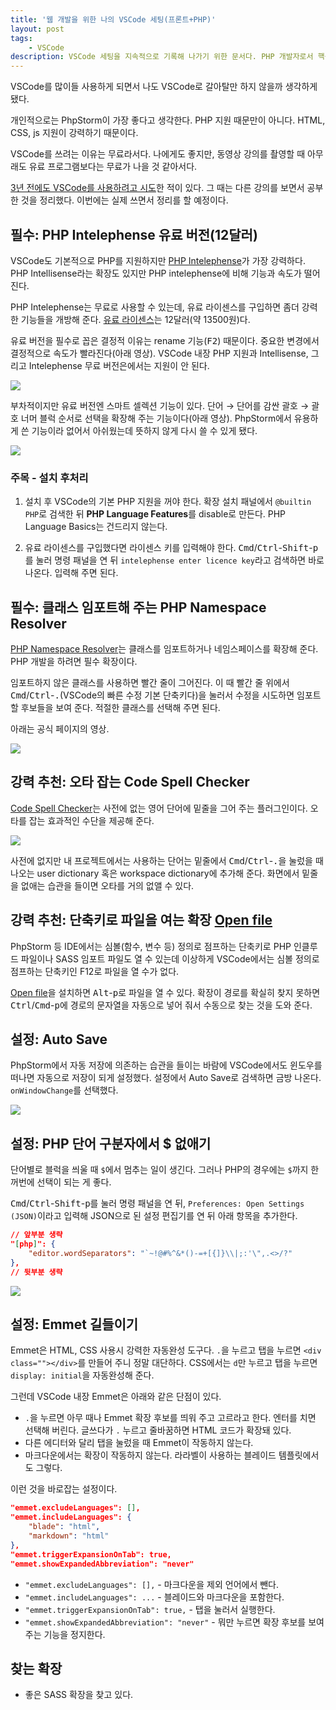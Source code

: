 ```yaml
---
title: '웹 개발을 위한 나의 VSCode 세팅(프론트+PHP)'
layout: post
tags: 
    - VSCode
description: VSCode 세팅을 지속적으로 기록해 나가기 위한 문서다. PHP 개발자로서 핵심은 PHP Intelephense 유료 버전이었다. 그리고 PhpStorm에서 내가 유용하게 사용했던 기능들을 모두 이식하기 위해 노력할 예정이다.
---
```


VSCode를 많이들 사용하게 되면서 나도 VSCode로 갈아탈만 하지 않을까 생각하게 됐다. 

개인적으로는 PhpStorm이 가장 좋다고 생각한다. PHP 지원 때문만이 아니다. HTML, CSS, js 지원이 강력하기 때문이다. 

VSCode를 쓰려는 이유는 무료라서다. 나에게도 좋지만, 동영상 강의를 촬영할 때 아무래도 유료 프로그램보다는 무료가 나을 것 같아서다.

[3년 전에도 VSCode를 사용하려고 시도][3years-ago]한 적이 있다. 그 때는 다른 강의를 보면서 공부한 것을 정리했다. 이번에는 실제 쓰면서 정리를 할 예정이다.


## 필수: PHP Intelephense 유료 버전(12달러)

VSCode도 기본적으로 PHP를 지원하지만 [PHP Intelephense][1]가 가장 강력하다. PHP Intellisense라는 확장도 있지만 PHP intelephense에 비해 기능과 속도가 떨어진다. 

PHP Intelephense는 무료로 사용할 수 있는데, 유료 라이센스를 구입하면 좀더 강력한 기능들을 개방해 준다. [유료 라이센스][license]는 12달러(약 13500원)다.

유료 버전을 필수로 꼽은 결정적 이유는 rename 기능(<kbd>F2</kbd>) 때문이다. 중요한 변경에서 결정적으로 속도가 빨라진다(아래 영상). VSCode 내장 PHP 지원과 Intellisense, 그리고 Intelephense 무료 버전은에서는 지원이 안 된다.

![](/uploads/2021/rename.webp)

부차적이지만 유료 버전엔 스마트 셀렉션 기능이 있다. 단어 → 단어를 감싼 괄호 → 괄호 너머 블럭 순서로 선택을 확장해 주는 기능이다(아래 영상). PhpStorm에서 유용하게 쓴 기능이라 없어서 아쉬웠는데 뜻하지 않게 다시 쓸 수 있게 됐다.

![](/uploads/2021/smart-select.webp)


### 주목 - 설치 후처리

1. 설치 후 VSCode의 기본 PHP 지원을 꺼야 한다. 확장 설치 패널에서 `@builtin PHP`로 검색한 뒤 **PHP Language Features**를 disable로 만든다. PHP Language Basics는 건드리지 않는다.

2. 유료 라이센스를 구입했다면 라이센스 키를 입력해야 한다. <kbd>Cmd</kbd>/<kbd>Ctrl</kbd>-<kbd>Shift</kbd>-<kbd>p</kbd>를 눌러 명령 패널을 연 뒤 `intelephense enter licence key`라고 검색하면 바로 나온다. 입력해 주면 된다.


## 필수: 클래스 임포트해 주는 PHP Namespace Resolver

[PHP Namespace Resolver][php-namespace-resolver]는 클래스를 임포트하거나 네임스페이스를 확장해 준다. PHP 개발을 하려면 필수 확장이다. 

임포트하지 않은 클래스를 사용하면 빨간 줄이 그어진다. 이 때 빨간 줄 위에서 <kbd>Cmd</kbd>/<kbd>Ctrl</kbd>-<kbd>.</kbd>(VSCode의 빠른 수정 기본 단축키다)을 눌러서 수정을 시도하면 임포트할 후보들을 보여 준다. 적절한 클래스를 선택해 주면 된다.

아래는 공식 페이지의 영상.

![](/uploads/2021/php-namespace-resolver.gif)


## 강력 추천: 오타 잡는 Code Spell Checker

[Code Spell Checker][2]는 사전에 없는 영어 단어에 밑줄을 그어 주는 플러그인이다. 오타를 잡는 효과적인 수단을 제공해 준다. 

![](/uploads/2021/spell-checker.webp)

사전에 없지만 내 프로젝트에서는 사용하는 단어는 밑줄에서 <kbd>Cmd</kbd>/<kbd>Ctrl</kbd>-<kbd>.</kbd>을 눌렀을 때 나오는 user dictionary 혹은 workspace dictionary에 추가해 준다. 화면에서 밑줄을 없애는 습관을 들이면 오타를 거의 없앨 수 있다.


## 강력 추천: 단축키로 파일을 여는 확장 [Open file][open-file]

PhpStorm 등 IDE에서는 심볼(함수, 변수 등) 정의로 점프하는 단축키로 PHP 인클루드 파일이나 SASS 임포트 파일도 열 수 있는데 이상하게 VSCode에서는 심볼 정의로 점프하는 단축키인 F12로 파일을 열 수가 없다.

[Open file][open-file]을 설치하면 <kbd>Alt</kbd>-<kbd>p</kbd>로 파일을 열 수 있다. 확장이 경로를 확실히 찾지 못하면 <kbd>Ctrl</kbd>/<kbd>Cmd</kbd>-<kbd>p</kbd>에 경로의 문자열을 자동으로 넣어 줘서 수동으로 찾는 것을 도와 준다.


## 설정: Auto Save

PhpStorm에서 자동 저장에 의존하는 습관을 들이는 바람에 VSCode에서도 윈도우를 떠나면 자동으로 저장이 되게 설정했다. 설정에서 Auto Save로 검색하면 금방 나온다. `onWindowChange`를 선택했다.

![](/uploads/2021/vscode-auto-save.png)


## 설정: PHP 단어 구분자에서 $ 없애기

단어별로 블럭을 씌울 때 `$`에서 멈추는 일이 생긴다. 그러나 PHP의 경우에는 `$`까지 한꺼번에 선택이 되는 게 좋다.

<kbd>Cmd</kbd>/<kbd>Ctrl</kbd>-<kbd>Shift</kbd>-<kbd>p</kbd>를 눌러 명령 패널을 연 뒤, `Preferences: Open Settings (JSON)`이라고 입력해 JSON으로 된 설정 편집기를 연 뒤 아래 항목을 추가한다.

```json
// 앞부분 생략
"[php]": {
    "editor.wordSeparators": "`~!@#%^&*()-=+[{]}\\|;:'\",.<>/?"
},
// 뒷부분 생략
```
![](/uploads/2021/php-word-separator.webp)


## 설정: Emmet 길들이기

Emmet은 HTML, CSS 사용시 강력한 자동완성 도구다. `.`을 누르고 탭을 누르면 `<div class=""></div>`를 만들어 주니 정말 대단하다. CSS에서는 `d`만 누르고 탭을 누르면 `display: initial`을 자동완성해 준다.

그런데 VSCode 내장 Emmet은 아래와 같은 단점이 있다.

- `.`을 누르면 아무 때나 Emmet 확장 후보를 띄워 주고 고르라고 한다. 엔터를 치면 선택해 버린다. 글쓰다가 `.` 누르고 줄바꿈하면 HTML 코드가 확장돼 있다.
- 다른 에디터와 달리 탭을 눌렀을 때 Emmet이 작동하지 않는다.
- 마크다운에서는 확장이 작동하지 않는다. 라라벨이 사용하는 블레이드 템플릿에서도 그렇다.

이런 것을 바로잡는 설정이다.

```json
"emmet.excludeLanguages": [], 
"emmet.includeLanguages": {
    "blade": "html",
    "markdown": "html"
},
"emmet.triggerExpansionOnTab": true,
"emmet.showExpandedAbbreviation": "never"
```

- `"emmet.excludeLanguages": [],` - 마크다운을 제외 언어에서 뺀다.
- `"emmet.includeLanguages": ...` - 블레이드와 마크다운을 포함한다.
- `"emmet.triggerExpansionOnTab": true,` - 탭을 눌러서 실행한다.
- `"emmet.showExpandedAbbreviation": "never"` - 뭐만 누르면 확장 후보를 보여 주는 기능을 정지한다.


## 찾는 확장

- 좋은 SASS 확장을 찾고 있다.


[3years-ago]: https://mytory.net/2018/08/26/vscode-study.html
[1]: https://marketplace.visualstudio.com/items?itemName=bmewburn.vscode-intelephense-client
[license]: https://intelephense.com/
[2]: https://marketplace.visualstudio.com/items?itemName=streetsidesoftware.code-spell-checker
[open-file]: https://marketplace.visualstudio.com/items?itemName=Fr43nk.seito-openfile
[php-namespace-resolver]: https://marketplace.visualstudio.com/items?itemName=MehediDracula.php-namespace-resolver